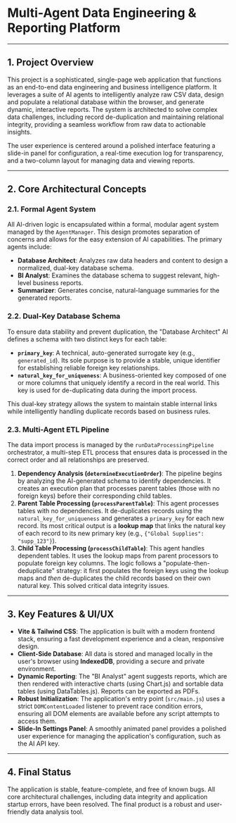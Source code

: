 # Multi-Agent Data Engineering & Reporting Platform

---

## 1. Project Overview

This project is a sophisticated, single-page web application that functions as an end-to-end data engineering and business intelligence platform. It leverages a suite of AI agents to intelligently analyze raw CSV data, design and populate a relational database within the browser, and generate dynamic, interactive reports. The system is architected to solve complex data challenges, including record de-duplication and maintaining relational integrity, providing a seamless workflow from raw data to actionable insights.

The user experience is centered around a polished interface featuring a slide-in panel for configuration, a real-time execution log for transparency, and a two-column layout for managing data and viewing reports.

---

## 2. Core Architectural Concepts

### 2.1. Formal Agent System

All AI-driven logic is encapsulated within a formal, modular agent system managed by the `AgentManager`. This design promotes separation of concerns and allows for the easy extension of AI capabilities. The primary agents include:

-   **Database Architect**: Analyzes raw data headers and content to design a normalized, dual-key database schema.
-   **BI Analyst**: Examines the database schema to suggest relevant, high-level business reports.
-   **Summarizer**: Generates concise, natural-language summaries for the generated reports.

### 2.2. Dual-Key Database Schema

To ensure data stability and prevent duplication, the "Database Architect" AI defines a schema with two distinct keys for each table:

-   **`primary_key`**: A technical, auto-generated surrogate key (e.g., `generated_id`). Its sole purpose is to provide a stable, unique identifier for establishing reliable foreign key relationships.
-   **`natural_key_for_uniqueness`**: A business-oriented key composed of one or more columns that uniquely identify a record in the real world. This key is used for de-duplicating data during the import process.

This dual-key strategy allows the system to maintain stable internal links while intelligently handling duplicate records based on business rules.

### 2.3. Multi-Agent ETL Pipeline

The data import process is managed by the `runDataProcessingPipeline` orchestrator, a multi-step ETL process that ensures data is processed in the correct order and all relationships are preserved.

1.  **Dependency Analysis (`determineExecutionOrder`)**: The pipeline begins by analyzing the AI-generated schema to identify dependencies. It creates an execution plan that processes parent tables (those with no foreign keys) before their corresponding child tables.
2.  **Parent Table Processing (`processParentTable`)**: This agent processes tables with no dependencies. It de-duplicates records using the `natural_key_for_uniqueness` and generates a `primary_key` for each new record. Its most critical output is a **lookup map** that links the natural key of each record to its new primary key (e.g., `{"Global Supplies": "supp_123"}`).
3.  **Child Table Processing (`processChildTable`)**: This agent handles dependent tables. It uses the lookup maps from parent processors to populate foreign key columns. The logic follows a "populate-then-deduplicate" strategy: it first populates the foreign keys using the lookup maps and *then* de-duplicates the child records based on their own natural key. This solved critical data integrity issues.

---

## 3. Key Features & UI/UX

-   **Vite & Tailwind CSS**: The application is built with a modern frontend stack, ensuring a fast development experience and a clean, responsive design.
-   **Client-Side Database**: All data is stored and managed locally in the user's browser using **IndexedDB**, providing a secure and private environment.
-   **Dynamic Reporting**: The "BI Analyst" agent suggests reports, which are then rendered with interactive charts (using Chart.js) and sortable data tables (using DataTables.js). Reports can be exported as PDFs.
-   **Robust Initialization**: The application's entry point (`src/main.js`) uses a strict `DOMContentLoaded` listener to prevent race condition errors, ensuring all DOM elements are available before any script attempts to access them.
-   **Slide-In Settings Panel**: A smoothly animated panel provides a polished user experience for managing the application's configuration, such as the AI API key.

---

## 4. Final Status

The application is stable, feature-complete, and free of known bugs. All core architectural challenges, including data integrity and application startup errors, have been resolved. The final product is a robust and user-friendly data analysis tool.
